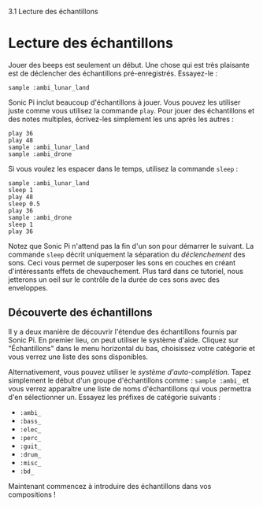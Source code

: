 3.1 Lecture des échantillons

# Lecture des échantillons

Jouer des beeps est seulement un début. Une chose qui est très plaisante
est de déclencher des échantillons pré-enregistrés. Essayez-le :

```
sample :ambi_lunar_land
```

Sonic Pi inclut beaucoup d'échantillons à jouer. Vous pouvez les 
utiliser juste comme vous utilisez la commande `play`. Pour jouer des 
échantillons et des notes multiples, écrivez-les simplement les uns 
après les autres :

```
play 36
play 48
sample :ambi_lunar_land
sample :ambi_drone
```

Si vous voulez les espacer dans le temps, utilisez la commande `sleep` :

```
sample :ambi_lunar_land
sleep 1
play 48
sleep 0.5
play 36
sample :ambi_drone
sleep 1
play 36
```

Notez que Sonic Pi n'attend pas la fin d'un son pour démarrer le 
suivant. La commande `sleep` décrit uniquement la séparation du 
*déclenchement* des sons. Ceci vous permet de superposer les sons en 
couches en créant d'intéressants effets de chevauchement. Plus tard 
dans ce tutoriel, nous jetterons un oeil sur le contrôle de la durée 
de ces sons avec des enveloppes.


## Découverte des échantillons

Il y a deux manière de découvrir l'étendue des échantillons fournis 
par Sonic Pi. En premier lieu, on peut utiliser le système d'aide. 
Cliquez sur "Échantillons" dans le menu horizontal du bas, choisissez votre 
catégorie et vous verrez une liste des sons disponibles.

Alternativement, vous pouvez utiliser le *système d'auto-complétion*. 
Tapez simplement le début d'un groupe d'échantillons comme : 
`sample :ambi_` et vous verrez apparaître une liste de noms 
d'échantillons qui vous permettra d'en sélectionner un. Essayez les 
préfixes de catégorie suivants :

* `:ambi_` 
* `:bass_`
* `:elec_`
* `:perc_`
* `:guit_`
* `:drum_`
* `:misc_`
* `:bd_`

Maintenant commencez à introduire des échantillons dans vos compositions !
